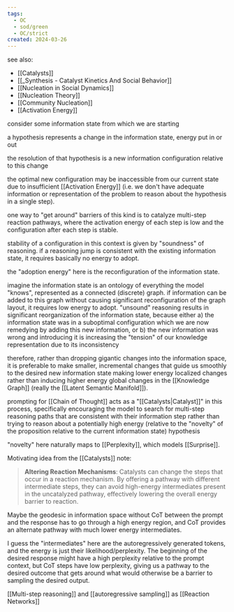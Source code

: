 ```yaml
---
tags:
  - OC
  - sod/green
  - OC/strict
created: 2024-03-26
---
```

see also:
- [[Catalysts]]
- [[_Synthesis - Catalyst Kinetics And Social Behavior]]
- [[Nucleation in Social Dynamics]]
- [[Nucleation Theory]]
- [[Community Nucleation]]
- [[Activation Energy]]

consider some information state from which we are starting

a hypothesis represents a change in the information state, energy put in or out

the resolution of that hypothesis is a new information configuration relative to this change

the optimal new configuration may be inaccessible from our current state due to insufficient [[Activation Energy]] (i.e. we don't have adequate information or representation of the problem to reason about the hypothesis in a single step). 

one way to "get around" barriers of this kind is to catalyze multi-step reaction pathways, where the activation energy of each step is low and the configuration after each step is stable.

stability of a configuration in this context is given by "soundness" of reasoning. if a reasoning jump is consistent with the existing information state, it requires basically no energy to adopt.

the "adoption energy" here is the reconfiguration of the information state.

imagine the information state is an ontology of everything the model "knows", represented as a connected (discrete) graph. if information can be added to this graph without causing significant reconfiguration of the graph layout, it requires low energy to adopt. "unsound" reasoning results in significant reorganization of the information state, because either a) the information state was in a suboptimal configuration which we are now remedying by adding this new information, or b) the new information was wrong and introducing it is increasing the "tension" of our knowledge representation due to its inconsistency 

therefore, rather than dropping gigantic changes into the information space, it is preferable to make smaller, incremental changes that guide us smoothly to the desired new information state making lower energy localized changes rather than inducing higher energy global changes in the [[Knowledge Graph]] (really the [[Latent Semantic Manifold]]).

prompting for [[Chain of Thought]] acts as a "[[Catalysts|Catalyst]]" in this process, specifically encouraging the model to search for multi-step reasoning paths that are consistent with their information step rather than trying to reason about a potentially high energy (relative to the "novelty" of the proposition relative to the current information state) hypothesis 

"novelty" here naturally maps to [[Perplexity]], which models [[Surprise]]. 

Motivating idea from the [[Catalysts]] note:
> **Altering Reaction Mechanisms**: Catalysts can change the steps that occur in a reaction mechanism. By offering a pathway with different intermediate steps, they can avoid high-energy intermediates present in the uncatalyzed pathway, effectively lowering the overall energy barrier to reaction.

Maybe the geodesic in information space without CoT between the prompt and the response has to go through a high energy region, and CoT provides an alternate pathway with much lower energy intermediates.

I guess the "intermediates" here are the autoregressively generated tokens, and the energy is just their likelihood/perplexity. The beginning of the desired response might have a high perplexity relative to the prompt context, but CoT steps have low perplexity, giving us a pathway to the desired outcome that gets around what would otherwise be a barrier to sampling the desired output.

[[Multi-step reasoning]] and [[autoregressive sampling]] as [[Reaction Networks]]

